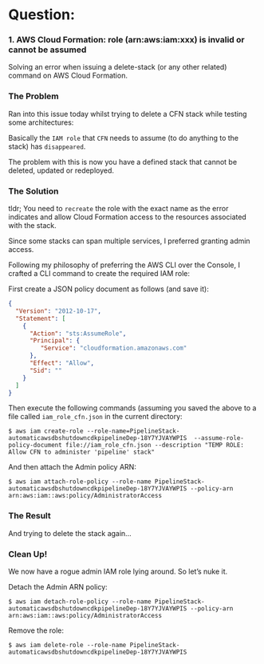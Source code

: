 # Question:

### __1. AWS Cloud Formation: role (arn:aws:iam:xxx) is invalid or cannot be assumed__

Solving an error when issuing a delete-stack (or any other related) command on AWS Cloud Formation.

### The Problem

Ran into this issue today whilst trying to delete a CFN stack while testing some architectures:

Basically the `IAM role` that `CFN` needs to assume (to do anything to the stack) has `disappeared`.

The problem with this is now you have a defined stack that cannot be deleted, updated or redeployed.

### The Solution

tldr; You need to `recreate` the role with the exact name as the error indicates and allow Cloud Formation access to the resources associated with the stack.

Since some stacks can span multiple services, I preferred granting admin access.

Following my philosophy of preferring the AWS CLI over the Console, I crafted a CLI command to create the required IAM role:

First create a JSON policy document as follows (and save it):

```json
{
  "Version": "2012-10-17", 
  "Statement": [
    {
      "Action": "sts:AssumeRole", 
      "Principal": {
         "Service": "cloudformation.amazonaws.com"
      }, 
      "Effect": "Allow", 
      "Sid": ""
    }
  ]
}
```

Then execute the following commands (assuming you saved the above to a file called `iam_role_cfn.json` in the current directory:

    $ aws iam create-role --role-name=PipelineStack-automaticawsdbshutdowncdkpipelineDep-18Y7YJVAYWPIS  --assume-role-policy-document file://iam_role_cfn.json --description "TEMP ROLE: Allow CFN to administer 'pipeline' stack"

And then attach the Admin policy ARN:

    $ aws iam attach-role-policy --role-name PipelineStack-automaticawsdbshutdowncdkpipelineDep-18Y7YJVAYWPIS --policy-arn arn:aws:iam::aws:policy/AdministratorAccess

### The Result

And trying to delete the stack again…

### Clean Up!

We now have a rogue admin IAM role lying around. So let’s nuke it.

Detach the Admin ARN policy:

    $ aws iam detach-role-policy --role-name PipelineStack-automaticawsdbshutdowncdkpipelineDep-18Y7YJVAYWPIS --policy-arn arn:aws:iam::aws:policy/AdministratorAccess

Remove the role:

    $ aws iam delete-role --role-name PipelineStack-automaticawsdbshutdowncdkpipelineDep-18Y7YJVAYWPIS